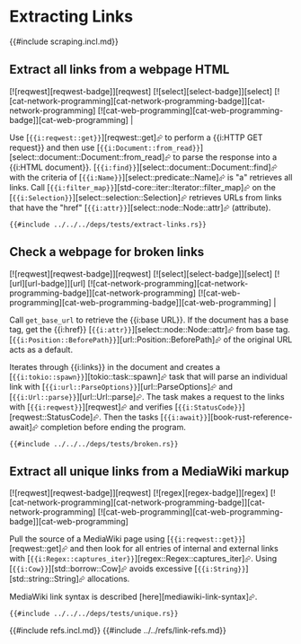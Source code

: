 # Extracting Links

{{#include scraping.incl.md}}

## Extract all links from a webpage HTML

[![reqwest][reqwest-badge]][reqwest]  [![select][select-badge]][select]  [![cat-network-programming][cat-network-programming-badge]][cat-network-programming]  [![cat-web-programming][cat-web-programming-badge]][cat-web-programming] |

Use [`{{i:reqwest::get}}`][reqwest::get]⮳ to perform a {{i:HTTP GET request}} and then use [`{{i:Document::from_read}}`][select::document::Document::from_read]⮳ to parse the response into a {{i:HTML document}}. [`{{i:find}}`][select::document::Document::find]⮳ with the criteria of [`{{i:Name}}`][select::predicate::Name]⮳ is "a" retrieves all links. Call [`{{i:filter_map}}`][std-core::iter::Iterator::filter_map]⮳ on the [`{{i:Selection}}`][select::selection::Selection]⮳ retrieves URLs from links that have the "href" [`{{i:attr}}`][select::node::Node::attr]⮳ (attribute).

```rust,editable,no_run
{{#include ../../../deps/tests/extract-links.rs}}
```

## Check a webpage for broken links

[![reqwest][reqwest-badge]][reqwest]  [![select][select-badge]][select]  [![url][url-badge]][url]  [![cat-network-programming][cat-network-programming-badge]][cat-network-programming]  [![cat-web-programming][cat-web-programming-badge]][cat-web-programming] |

Call `get_base_url` to retrieve the {{i:base URL}}. If the document has a base tag, get the {{i:href}} [`{{i:attr}}`][select::node::Node::attr]⮳ from base tag. [`{{i:Position::BeforePath}}`][url::Position::BeforePath]⮳ of the original URL acts as a default.

Iterates through {{i:links}} in the document and creates a [`{{i:tokio::spawn}}`][tokio::task::spawn]⮳ task that will parse an individual link with [`{{i:url::ParseOptions}}`][url::ParseOptions]⮳ and [`{{i:Url::parse}}`][url::Url::parse]⮳. The task makes a request to the links with [`{{i:reqwest}}`][reqwest]⮳ and verifies
[`{{i:StatusCode}}`][reqwest::StatusCode]⮳. Then the tasks [`{{i:await}}`][book-rust-reference-await]⮳ completion before ending the program.

```rust,editable,no_run
{{#include ../../../deps/tests/broken.rs}}
```

## Extract all unique links from a MediaWiki markup

[![reqwest][reqwest-badge]][reqwest]  [![regex][regex-badge]][regex]  [![cat-network-programming][cat-network-programming-badge]][cat-network-programming]  [![cat-web-programming][cat-web-programming-badge]][cat-web-programming]

Pull the source of a MediaWiki page using [`{{i:reqwest::get}}`][reqwest::get]⮳ and then look for all entries of internal and external links with [`{{i:Regex::captures_iter}}`][regex::Regex::captures_iter]⮳. Using [`{{i:Cow}}`][std::borrow::Cow]⮳ avoids excessive [`{{i:String}}`][std::string::String]⮳ allocations.

MediaWiki link syntax is described [here][mediawiki-link-syntax]⮳.

```rust,editable,no_run
{{#include ../../../deps/tests/unique.rs}}
```

{{#include refs.incl.md}}
{{#include ../../refs/link-refs.md}}
